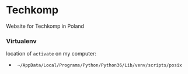 # Techkomp
Website for Techkomp in Poland 

### Virtualenv 
location of `activate` on my computer:
*  `  ~/AppData/Local/Programs/Python/Python36/Lib/venv/scripts/posix `
